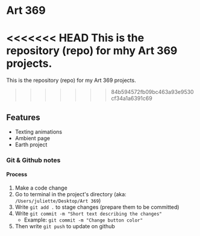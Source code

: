 # Art 369
<<<<<<< HEAD
This is the repository (repo) for mhy Art 369 projects.
=======
This is the repository (repo) for my Art 369 projects.
>>>>>>> 84b594572fb09bc463a93e9530cf34a1a6391c69


## Features
- Texting animations
- Ambient page
- Earth project


### Git & Github notes

#### Process
1. Make a code change
2. Go to terminal in the project's directory (aka: `/Users/juliette/Desktop/Art 369`)
3. Write `git add .` to stage changes (prepare them to be committed)
4. Write `git commit -m "Short text describing the changes"`
    - Example: `git commit -m "Change button color"`
5. Then write `git push` to update on github
